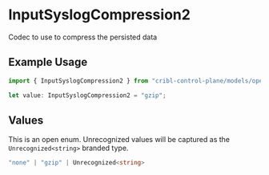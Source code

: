 # InputSyslogCompression2

Codec to use to compress the persisted data

## Example Usage

```typescript
import { InputSyslogCompression2 } from "cribl-control-plane/models/operations";

let value: InputSyslogCompression2 = "gzip";
```

## Values

This is an open enum. Unrecognized values will be captured as the `Unrecognized<string>` branded type.

```typescript
"none" | "gzip" | Unrecognized<string>
```
